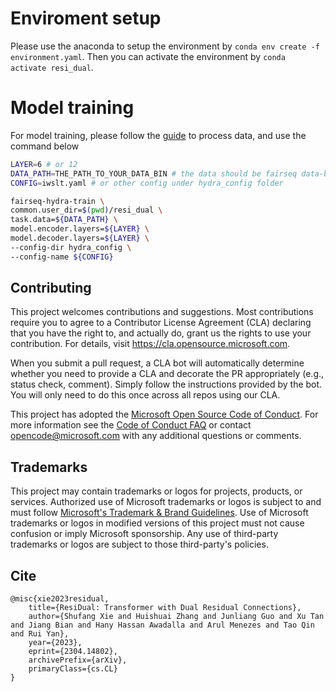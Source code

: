 # Enviroment setup
Please use the anaconda to setup the environment by `conda env create -f environment.yaml`.
Then you can activate the environment by `conda activate resi_dual`.

# Model training

For model training, please follow the [guide](https://github.com/facebookresearch/fairseq/tree/main/examples/translation) to process data, and use the command below
```bash
LAYER=6 # or 12
DATA_PATH=THE_PATH_TO_YOUR_DATA_BIN # the data should be fairseq data-bin format
CONFIG=iwslt.yaml # or other config under hydra_config folder

fairseq-hydra-train \
common.user_dir=$(pwd)/resi_dual \
task.data=${DATA_PATH} \
model.encoder.layers=${LAYER} \
model.decoder.layers=${LAYER} \
--config-dir hydra_config \
--config-name ${CONFIG}
```



## Contributing

This project welcomes contributions and suggestions.  Most contributions require you to agree to a
Contributor License Agreement (CLA) declaring that you have the right to, and actually do, grant us
the rights to use your contribution. For details, visit https://cla.opensource.microsoft.com.

When you submit a pull request, a CLA bot will automatically determine whether you need to provide
a CLA and decorate the PR appropriately (e.g., status check, comment). Simply follow the instructions
provided by the bot. You will only need to do this once across all repos using our CLA.

This project has adopted the [Microsoft Open Source Code of Conduct](https://opensource.microsoft.com/codeofconduct/).
For more information see the [Code of Conduct FAQ](https://opensource.microsoft.com/codeofconduct/faq/) or
contact [opencode@microsoft.com](mailto:opencode@microsoft.com) with any additional questions or comments.

## Trademarks

This project may contain trademarks or logos for projects, products, or services. Authorized use of Microsoft 
trademarks or logos is subject to and must follow 
[Microsoft's Trademark & Brand Guidelines](https://www.microsoft.com/en-us/legal/intellectualproperty/trademarks/usage/general).
Use of Microsoft trademarks or logos in modified versions of this project must not cause confusion or imply Microsoft sponsorship.
Any use of third-party trademarks or logos are subject to those third-party's policies.

## Cite
```
@misc{xie2023residual,
    title={ResiDual: Transformer with Dual Residual Connections},
    author={Shufang Xie and Huishuai Zhang and Junliang Guo and Xu Tan and Jiang Bian and Hany Hassan Awadalla and Arul Menezes and Tao Qin and Rui Yan},
    year={2023},
    eprint={2304.14802},
    archivePrefix={arXiv},
    primaryClass={cs.CL}
}
```